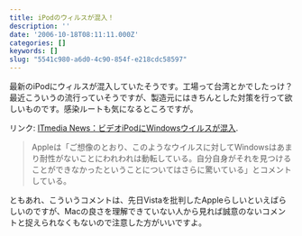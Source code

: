 ```yaml
---
title: iPodのウィルスが混入！
description: ''
date: '2006-10-18T08:11:11.000Z'
categories: []
keywords: []
slug: "5541c980-a6d0-4c90-854f-e218cdc58597"
---
```

最新のiPodにウィルスが混入していたそうです。工場って台湾とかでしたっけ？最近こういうの流行っていそうですが、製造元にはきちんとした対策を行って欲しいものです。感染ルートも気になるところですが。

リンク: [ITmedia News：ビデオiPodにWindowsウイルスが混入](http://www.itmedia.co.jp/news/articles/0610/18/news011.html "ITmedia News：ビデオiPodにWindowsウイルスが混入").

> Appleは「ご想像のとおり、このようなウイルスに対してWindowsはあまり耐性がないことにわれわれは動転している。自分自身がそれを見つけることができなかったということについてはさらに驚いている」とコメントしている。

ともあれ、こういうコメントは、先日Vistaを批判したAppleらしいといえばらしいのですが、Macの良さを理解できていない人から見れば誠意のないコメントと捉えられなくもないので注意した方がいいですよ。